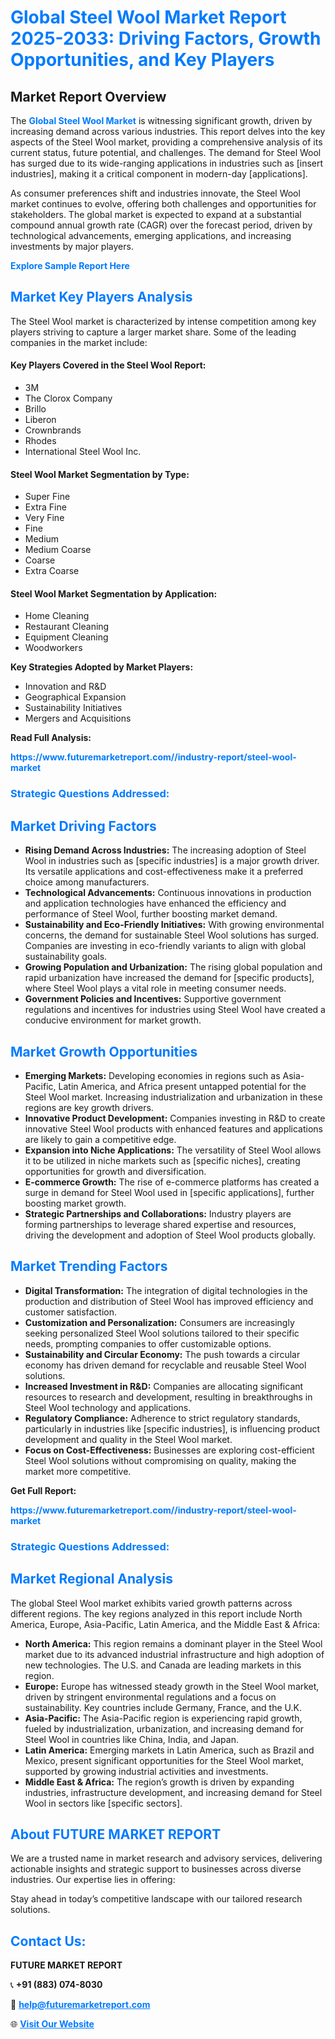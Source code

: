 <h1 style="color: #007BFF;">Global Steel Wool Market Report 2025-2033: Driving Factors, Growth Opportunities, and Key Players</h1>

<section id="overview">
<h2>Market Report Overview</h2>
<p>The <a href="https://www.futuremarketreport.com//industry-report/steel-wool-market" style="color: #007BFF; text-decoration: none;"><strong>Global Steel Wool Market</strong></a> is witnessing significant growth, driven by increasing demand across various industries. This report delves into the key aspects of the Steel Wool market, providing a comprehensive analysis of its current status, future potential, and challenges. The demand for Steel Wool has surged due to its wide-ranging applications in industries such as [insert industries], making it a critical component in modern-day [applications].</p>
<p>As consumer preferences shift and industries innovate, the Steel Wool market continues to evolve, offering both challenges and opportunities for stakeholders. The global market is expected to expand at a substantial compound annual growth rate (CAGR) over the forecast period, driven by technological advancements, emerging applications, and increasing investments by major players.</p>
</section>

<section id="overview">
<p><a href="https://www.futuremarketreport.com//request-sample/reportId=88419" style="color: #007BFF; text-decoration: none;"><strong>Explore Sample Report Here</strong></a></p>
</section>

<section id="key-players">
<h2 style="color: #007BFF;">Market Key Players Analysis</h2>
<p>The Steel Wool market is characterized by intense competition among key players striving to capture a larger market share. Some of the leading companies in the market include:</p>
<h4>Key Players Covered in the Steel Wool Report:</h4>
<ul><li>3M</li><li>The Clorox Company</li><li>Brillo</li><li>Liberon</li><li>Crownbrands</li><li>Rhodes</li><li>International Steel Wool Inc.</li></ul>
<h4>Steel Wool Market Segmentation by Type:</h4>
<ul><li>Super Fine</li><li>Extra Fine</li><li>Very Fine</li><li>Fine</li><li>Medium</li><li>Medium Coarse</li><li>Coarse</li><li>Extra Coarse</li></ul>

<h4>Steel Wool Market Segmentation by Application:</h4>
<ul><li>Home Cleaning</li><li>Restaurant Cleaning</li><li>Equipment Cleaning</li><li>Woodworkers</li></ul>
<p><strong>Key Strategies Adopted by Market Players:</strong></p>
<ul>
<li>Innovation and R&D</li>
<li>Geographical Expansion</li>
<li>Sustainability Initiatives</li>
<li>Mergers and Acquisitions</li>
</ul>
</section>

<section>
<p><strong>Read Full Analysis: </strong></p><a href="https://www.futuremarketreport.com//industry-report/steel-wool-market" style="color: #007BFF; text-decoration: none;"><strong>https://www.futuremarketreport.com//industry-report/steel-wool-market</strong></a>
<h3 style="color: #007BFF;">Strategic Questions Addressed:</h3>
</section>

<section id="driving-factors">
<h2 style="color: #007BFF;">Market Driving Factors</h2>
<ul>
<li><strong>Rising Demand Across Industries:</strong> The increasing adoption of Steel Wool in industries such as [specific industries] is a major growth driver. Its versatile applications and cost-effectiveness make it a preferred choice among manufacturers.</li>
<li><strong>Technological Advancements:</strong> Continuous innovations in production and application technologies have enhanced the efficiency and performance of Steel Wool, further boosting market demand.</li>
<li><strong>Sustainability and Eco-Friendly Initiatives:</strong> With growing environmental concerns, the demand for sustainable Steel Wool solutions has surged. Companies are investing in eco-friendly variants to align with global sustainability goals.</li>
<li><strong>Growing Population and Urbanization:</strong> The rising global population and rapid urbanization have increased the demand for [specific products], where Steel Wool plays a vital role in meeting consumer needs.</li>
<li><strong>Government Policies and Incentives:</strong> Supportive government regulations and incentives for industries using Steel Wool have created a conducive environment for market growth.</li>
</ul>
</section>

<section id="growth-opportunities">
<h2 style="color: #007BFF;">Market Growth Opportunities</h2>
<ul>
<li><strong>Emerging Markets:</strong> Developing economies in regions such as Asia-Pacific, Latin America, and Africa present untapped potential for the Steel Wool market. Increasing industrialization and urbanization in these regions are key growth drivers.</li>
<li><strong>Innovative Product Development:</strong> Companies investing in R&D to create innovative Steel Wool products with enhanced features and applications are likely to gain a competitive edge.</li>
<li><strong>Expansion into Niche Applications:</strong> The versatility of Steel Wool allows it to be utilized in niche markets such as [specific niches], creating opportunities for growth and diversification.</li>
<li><strong>E-commerce Growth:</strong> The rise of e-commerce platforms has created a surge in demand for Steel Wool used in [specific applications], further boosting market growth.</li>
<li><strong>Strategic Partnerships and Collaborations:</strong> Industry players are forming partnerships to leverage shared expertise and resources, driving the development and adoption of Steel Wool products globally.</li>
</ul>
</section>

<section id="trending-factors">
<h2 style="color: #007BFF;">Market Trending Factors</h2>
<ul>
<li><strong>Digital Transformation:</strong> The integration of digital technologies in the production and distribution of Steel Wool has improved efficiency and customer satisfaction.</li>
<li><strong>Customization and Personalization:</strong> Consumers are increasingly seeking personalized Steel Wool solutions tailored to their specific needs, prompting companies to offer customizable options.</li>
<li><strong>Sustainability and Circular Economy:</strong> The push towards a circular economy has driven demand for recyclable and reusable Steel Wool solutions.</li>
<li><strong>Increased Investment in R&D:</strong> Companies are allocating significant resources to research and development, resulting in breakthroughs in Steel Wool technology and applications.</li>
<li><strong>Regulatory Compliance:</strong> Adherence to strict regulatory standards, particularly in industries like [specific industries], is influencing product development and quality in the Steel Wool market.</li>
<li><strong>Focus on Cost-Effectiveness:</strong> Businesses are exploring cost-efficient Steel Wool solutions without compromising on quality, making the market more competitive.</li>
</ul>
</section>

<section>
<p><strong>Get Full Report: </strong></p><a href="https://www.futuremarketreport.com//industry-report/steel-wool-market" style="color: #007BFF; text-decoration: none;"><strong>https://www.futuremarketreport.com//industry-report/steel-wool-market</strong></a>
<h3 style="color: #007BFF;">Strategic Questions Addressed:</h3>
</section>


<section id="regional-analysis">
<h2 style="color: #007BFF;">Market Regional Analysis</h2>
<p>The global Steel Wool market exhibits varied growth patterns across different regions. The key regions analyzed in this report include North America, Europe, Asia-Pacific, Latin America, and the Middle East & Africa:</p>
<ul>
<li><strong>North America:</strong> This region remains a dominant player in the Steel Wool market due to its advanced industrial infrastructure and high adoption of new technologies. The U.S. and Canada are leading markets in this region.</li>
<li><strong>Europe:</strong> Europe has witnessed steady growth in the Steel Wool market, driven by stringent environmental regulations and a focus on sustainability. Key countries include Germany, France, and the U.K.</li>
<li><strong>Asia-Pacific:</strong> The Asia-Pacific region is experiencing rapid growth, fueled by industrialization, urbanization, and increasing demand for Steel Wool in countries like China, India, and Japan.</li>
<li><strong>Latin America:</strong> Emerging markets in Latin America, such as Brazil and Mexico, present significant opportunities for the Steel Wool market, supported by growing industrial activities and investments.</li>
<li><strong>Middle East & Africa:</strong> The region’s growth is driven by expanding industries, infrastructure development, and increasing demand for Steel Wool in sectors like [specific sectors].</li>
</ul>
</section>

<footer>
<h2 style="color: #007BFF;">About FUTURE MARKET REPORT</h2>
<p>We are a trusted name in market research and advisory services, delivering actionable insights and strategic support to businesses across diverse industries. Our expertise lies in offering:</p>

<p>Stay ahead in today’s competitive landscape with our tailored research solutions.</p>

<h2 style="color: #007BFF;">Contact Us:</h2>
<p><strong>FUTURE MARKET REPORT</strong></p>
<p>📞 <strong>+91 (883) 074-8030</strong></p>
<p>📧 <strong><a href="mailto:help@futuremarketreport.com" style="color: #007BFF;">help@futuremarketreport.com</a></strong></p>
<p>🌐 <strong><a href="https://www.futuremarketreport.com/" style="color: #007BFF;">Visit Our Website</a></strong></p>
</footer>